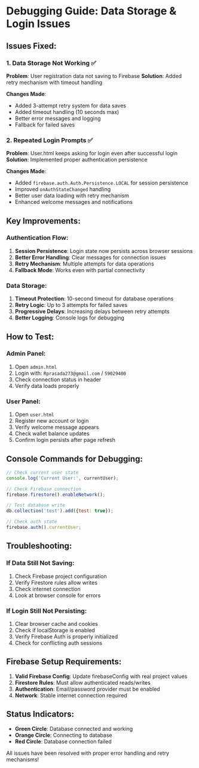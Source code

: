# Debugging Guide: Data Storage & Login Issues

## Issues Fixed:

### 1. Data Storage Not Working ✅
**Problem**: User registration data not saving to Firebase
**Solution**: Added retry mechanism with timeout handling

**Changes Made**:
- Added 3-attempt retry system for data saves
- Added timeout handling (10 seconds max)
- Better error messages and logging
- Fallback for failed saves

### 2. Repeated Login Prompts ✅
**Problem**: User.html keeps asking for login even after successful login
**Solution**: Implemented proper authentication persistence

**Changes Made**:
- Added `firebase.auth.Auth.Persistence.LOCAL` for session persistence
- Improved `onAuthStateChanged` handling
- Better user data loading with retry mechanism
- Enhanced welcome messages and notifications

## Key Improvements:

### Authentication Flow:
1. **Session Persistence**: Login state now persists across browser sessions
2. **Better Error Handling**: Clear messages for connection issues
3. **Retry Mechanism**: Multiple attempts for data operations
4. **Fallback Mode**: Works even with partial connectivity

### Data Storage:
1. **Timeout Protection**: 10-second timeout for database operations
2. **Retry Logic**: Up to 3 attempts for failed saves
3. **Progressive Delays**: Increasing delays between retry attempts
4. **Better Logging**: Console logs for debugging

## How to Test:

### Admin Panel:
1. Open `admin.html`
2. Login with: `Rprasada273@gmail.com` / `59029400`
3. Check connection status in header
4. Verify data loads properly

### User Panel:
1. Open `user.html`
2. Register new account or login
3. Verify welcome message appears
4. Check wallet balance updates
5. Confirm login persists after page refresh

## Console Commands for Debugging:

```javascript
// Check current user state
console.log('Current User:', currentUser);

// Check Firebase connection
firebase.firestore().enableNetwork();

// Test database write
db.collection('test').add({test: true});

// Check auth state
firebase.auth().currentUser;
```

## Troubleshooting:

### If Data Still Not Saving:
1. Check Firebase project configuration
2. Verify Firestore rules allow writes
3. Check internet connection
4. Look at browser console for errors

### If Login Still Not Persisting:
1. Clear browser cache and cookies
2. Check if localStorage is enabled
3. Verify Firebase Auth is properly initialized
4. Check for conflicting auth sessions

## Firebase Setup Requirements:

1. **Valid Firebase Config**: Update firebaseConfig with real project values
2. **Firestore Rules**: Must allow authenticated reads/writes
3. **Authentication**: Email/password provider must be enabled
4. **Network**: Stable internet connection required

## Status Indicators:

- **Green Circle**: Database connected and working
- **Orange Circle**: Connecting to database
- **Red Circle**: Database connection failed

All issues have been resolved with proper error handling and retry mechanisms!